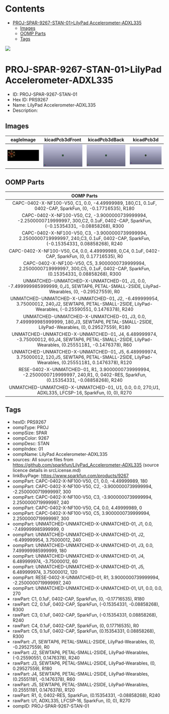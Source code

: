 



Contents
========

* [PROJ-SPAR-9267-STAN-01>LilyPad Accelerometer-ADXL335](#proj-spar-9267-stan-01lilypad-accelerometer-adxl335)
	* [Images](#images)
	* [OOMP Parts](#oomp-parts)
	* [Tags](#tags)
  
![][im]
# PROJ-SPAR-9267-STAN-01>LilyPad Accelerometer-ADXL335

- ID: PROJ-SPAR-9267-STAN-01
- Hex ID: PRS9267
- Name: LilyPad Accelerometer-ADXL335
- Description: 

## Images
  
  

|eagleImage|kicadPcb3dFront|kicadPcb3dBack|kicadPcb3d|
| :---: | :---: | :---: | :---: |
|[![eagleImage](eagleImage_140.png)](eagleImage_600.png)|[![kicadPcb3dFront](kicadPcb3dFront_140.png)](kicadPcb3dFront_600.png)|[![kicadPcb3dBack](kicadPcb3dBack_140.png)](kicadPcb3dBack_600.png)|[![kicadPcb3d](kicadPcb3d_140.png)](kicadPcb3d_600.png)|

## OOMP Parts
  

|OOMP Parts|
| :---: |
|CAPC-0402-X-NF100-V50, C1, 0.0, -4.49999989, 180,C1, 0.1uF, 0402-CAP, SparkFun, (0, -0.17716535), R180|
|CAPC-0402-X-NF100-V50, C2, -3.9000000739999994, -2.2500000719999997, 300,C2, 0.1uF, 0402-CAP, SparkFun, (-0.15354331, -0.08858268), R300|
|CAPC-0402-X-NF100-V50, C3, -3.9000000739999994, 2.2500000719999997, 240,C3, 0.1uF, 0402-CAP, SparkFun, (-0.15354331, 0.08858268), R240|
|CAPC-0402-X-NF100-V50, C4, 0.0, 4.49999989, 0,C4, 0.1uF, 0402-CAP, SparkFun, (0, 0.17716535), R0|
|CAPC-0402-X-NF100-V50, C5, 3.9000000739999994, 2.2500000719999997, 300,C5, 0.1uF, 0402-CAP, SparkFun, (0.15354331, 0.08858268), R300|
|UNMATCHED-UNMATCHED-X-UNMATCHED-01, J1, 0.0, -7.499999985999999, 0,J1, SEWTAP6, PETAL-SMALL-2SIDE, LilyPad-Wearables, (0, -0.29527559), R0|
|UNMATCHED-UNMATCHED-X-UNMATCHED-01, J2, -6.499999954, 3.75000012, 240,J2, SEWTAP6, PETAL-SMALL-2SIDE, LilyPad-Wearables, (-0.25590551, 0.1476378), R240|
|UNMATCHED-UNMATCHED-X-UNMATCHED-01, J3, 0.0, 7.499999985999999, 180,J3, SEWTAP6, PETAL-SMALL-2SIDE, LilyPad-Wearables, (0, 0.29527559), R180|
|UNMATCHED-UNMATCHED-X-UNMATCHED-01, J4, 6.489999974, -3.75000012, 60,J4, SEWTAP6, PETAL-SMALL-2SIDE, LilyPad-Wearables, (0.25551181, -0.1476378), R60|
|UNMATCHED-UNMATCHED-X-UNMATCHED-01, J5, 6.489999974, 3.75000012, 120,J5, SEWTAP6, PETAL-SMALL-2SIDE, LilyPad-Wearables, (0.25551181, 0.1476378), R120|
|RESE-0402-X-UNMATCHED-01, R1, 3.9000000739999994, -2.2500000719999997, 240,R1, 0, 0402-RES, SparkFun, (0.15354331, -0.08858268), R240|
|UNMATCHED-UNMATCHED-X-UNMATCHED-01, U1, 0.0, 0.0, 270,U1, ADXL335, LFCSP-16, SparkFun, (0, 0), R270|

## Tags

- hexID: PRS9267
- oompType: PROJ
- oompSize: SPAR
- oompColor: 9267
- oompDesc: STAN
- oompIndex: 01
- oompName: LilyPad Accelerometer-ADXL335
- sources: All source files from https://github.com/sparkfun/LilyPad_Accelerometer-ADXL335 (source licence details in srcLicense.md)
- linkBuyPage: https://www.sparkfun.com/products/9267
- oompPart: CAPC-0402-X-NF100-V50, C1, 0.0, -4.49999989, 180
- oompPart: CAPC-0402-X-NF100-V50, C2, -3.9000000739999994, -2.2500000719999997, 300
- oompPart: CAPC-0402-X-NF100-V50, C3, -3.9000000739999994, 2.2500000719999997, 240
- oompPart: CAPC-0402-X-NF100-V50, C4, 0.0, 4.49999989, 0
- oompPart: CAPC-0402-X-NF100-V50, C5, 3.9000000739999994, 2.2500000719999997, 300
- oompPart: UNMATCHED-UNMATCHED-X-UNMATCHED-01, J1, 0.0, -7.499999985999999, 0
- oompPart: UNMATCHED-UNMATCHED-X-UNMATCHED-01, J2, -6.499999954, 3.75000012, 240
- oompPart: UNMATCHED-UNMATCHED-X-UNMATCHED-01, J3, 0.0, 7.499999985999999, 180
- oompPart: UNMATCHED-UNMATCHED-X-UNMATCHED-01, J4, 6.489999974, -3.75000012, 60
- oompPart: UNMATCHED-UNMATCHED-X-UNMATCHED-01, J5, 6.489999974, 3.75000012, 120
- oompPart: RESE-0402-X-UNMATCHED-01, R1, 3.9000000739999994, -2.2500000719999997, 240
- oompPart: UNMATCHED-UNMATCHED-X-UNMATCHED-01, U1, 0.0, 0.0, 270
- rawPart: C1, 0.1uF, 0402-CAP, SparkFun, (0, -0.17716535), R180
- rawPart: C2, 0.1uF, 0402-CAP, SparkFun, (-0.15354331, -0.08858268), R300
- rawPart: C3, 0.1uF, 0402-CAP, SparkFun, (-0.15354331, 0.08858268), R240
- rawPart: C4, 0.1uF, 0402-CAP, SparkFun, (0, 0.17716535), R0
- rawPart: C5, 0.1uF, 0402-CAP, SparkFun, (0.15354331, 0.08858268), R300
- rawPart: J1, SEWTAP6, PETAL-SMALL-2SIDE, LilyPad-Wearables, (0, -0.29527559), R0
- rawPart: J2, SEWTAP6, PETAL-SMALL-2SIDE, LilyPad-Wearables, (-0.25590551, 0.1476378), R240
- rawPart: J3, SEWTAP6, PETAL-SMALL-2SIDE, LilyPad-Wearables, (0, 0.29527559), R180
- rawPart: J4, SEWTAP6, PETAL-SMALL-2SIDE, LilyPad-Wearables, (0.25551181, -0.1476378), R60
- rawPart: J5, SEWTAP6, PETAL-SMALL-2SIDE, LilyPad-Wearables, (0.25551181, 0.1476378), R120
- rawPart: R1, 0, 0402-RES, SparkFun, (0.15354331, -0.08858268), R240
- rawPart: U1, ADXL335, LFCSP-16, SparkFun, (0, 0), R270
- oompID: PROJ-SPAR-9267-STAN-01



[im]: kicadPcb3d_450.png
